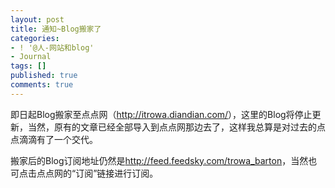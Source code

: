 ```yaml
---
layout: post
title: 通知~Blog搬家了
categories:
- ! '@人-网站和blog'
- Journal
tags: []
published: true
comments: true
---
```

<p>即日起Blog搬家至点点网（<a href="http://itrowa.diandian.com/">http://itrowa.diandian.com/</a>），这里的Blog将停止更新，当然，原有的文章已经全部导入到点点网那边去了，这样我总算是对过去的点点滴滴有了一个交代。</p>

<p>搬家后的Blog订阅地址仍然是<a href="http://feed.feedsky.com/trowa_barton">http://feed.feedsky.com/trowa_barton</a>，当然也可点击点点网的“订阅”链接进行订阅。</p>

<p>&nbsp;</p>
